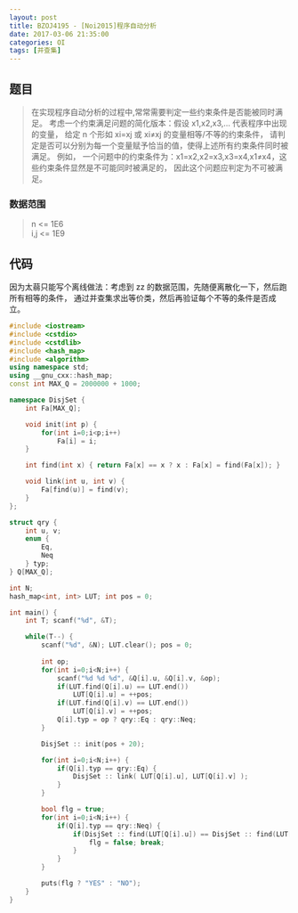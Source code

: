 ```yaml
---
layout: post
title: BZOJ4195 - [Noi2015]程序自动分析
date: 2017-03-06 21:35:00
categories: OI
tags: [并查集]
---
```


## 题目
> 在实现程序自动分析的过程中,常常需要判定一些约束条件是否能被同时满足。
> 考虑一个约束满足问题的简化版本：假设 x1,x2,x3,… 代表程序中出现的变量，
> 给定 n 个形如 xi=xj 或 xi≠xj 的变量相等/不等的约束条件，
> 请判定是否可以分别为每一个变量赋予恰当的值，使得上述所有约束条件同时被满足。
> 例如， 一个问题中的约束条件为：x1=x2,x2=x3,x3=x4,x1≠x4，这些约束条件显然是不可能同时被满足的，
> 因此这个问题应判定为不可被满足。

### 数据范围

> n <= 1E6    
> i,j <= 1E9

## 代码

因为太蒻只能写个离线做法：考虑到 zz 的数据范围，先随便离散化一下，然后跑所有相等的条件，
通过并查集求出等价类，然后再验证每个不等的条件是否成立。

```cpp
#include <iostream>
#include <cstdio>
#include <cstdlib>
#include <hash_map>
#include <algorithm>
using namespace std;
using __gnu_cxx::hash_map;
const int MAX_Q = 2000000 + 1000;

namespace DisjSet {
    int Fa[MAX_Q];

    void init(int p) {
        for(int i=0;i<p;i++)
            Fa[i] = i;
    }

    int find(int x) { return Fa[x] == x ? x : Fa[x] = find(Fa[x]); }

    void link(int u, int v) {
        Fa[find(u)] = find(v);
    }
};

struct qry {
    int u, v;
    enum {
        Eq,
        Neq
    } typ;
} Q[MAX_Q];

int N;
hash_map<int, int> LUT; int pos = 0;

int main() {
    int T; scanf("%d", &T);

    while(T--) {
        scanf("%d", &N); LUT.clear(); pos = 0;
        
        int op;
        for(int i=0;i<N;i++) {
            scanf("%d %d %d", &Q[i].u, &Q[i].v, &op);
            if(LUT.find(Q[i].u) == LUT.end())
                LUT[Q[i].u] = ++pos;
            if(LUT.find(Q[i].v) == LUT.end())
                LUT[Q[i].v] = ++pos;
            Q[i].typ = op ? qry::Eq : qry::Neq;
        }

        DisjSet :: init(pos + 20);

        for(int i=0;i<N;i++) {
            if(Q[i].typ == qry::Eq) {
                DisjSet :: link( LUT[Q[i].u], LUT[Q[i].v] );
            }
        }

        bool flg = true;
        for(int i=0;i<N;i++) {
            if(Q[i].typ == qry::Neq) {
                if(DisjSet :: find(LUT[Q[i].u]) == DisjSet :: find(LUT[Q[i].v])) {
                    flg = false; break;
                }
            }
        }

        puts(flg ? "YES" : "NO");
    }
}
```

